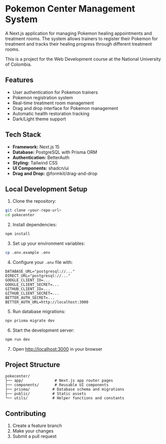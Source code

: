 # Pokemon Center Management System

A Next.js application for managing Pokemon healing appointments and treatment rooms. The system allows trainers to register their Pokemon for treatment and tracks their healing progress through different treatment rooms.

This is a project for the Web Development course at the National University of Colombia.

## Features

- User authentication for Pokemon trainers
- Pokemon registration system
- Real-time treatment room management
- Drag and drop interface for Pokemon management
- Automatic health restoration tracking
- Dark/Light theme support

## Tech Stack

- **Framework:** Next.js 15
- **Database:** PostgreSQL with Prisma ORM
- **Authentication:** BetterAuth
- **Styling:** Tailwind CSS
- **UI Components:** shadcn/ui
- **Drag and Drop:** @formkit/drag-and-drop

## Local Development Setup

1. Clone the repository:

```bash
git clone <your-repo-url>
cd pokecenter
```

2. Install dependencies:

```bash
npm install
```

3. Set up your environment variables:

```bash
cp .env.example .env
```

4. Configure your `.env` file with:

```
DATABASE_URL="postgresql://..."
DIRECT_URL="postgresql://..."
GOOGLE_CLIENT_ID=...
GOOGLE_CLIENT_SECRET=...
GITHUB_CLIENT_ID=...
GITHUB_CLIENT_SECRET=...
BETTER_AUTH_SECRET=...
BETTER_AUTH_URL=http://localhost:3000
```

5. Run database migrations:

```bash
npx prisma migrate dev
```

6. Start the development server:

```bash
npm run dev
```

7. Open [http://localhost:3000](http://localhost:3000) in your browser

## Project Structure

```
pokecenter/
├── app/              # Next.js app router pages
├── components/       # Reusable UI components
├── prisma/          # Database schema and migrations
├── public/          # Static assets
└── utils/           # Helper functions and constants
```

## Contributing

1. Create a feature branch
2. Make your changes
3. Submit a pull request
